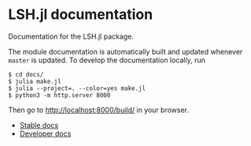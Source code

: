 # LSH.jl documentation
Documentation for the LSH.jl package.

The module documentation is automatically built and updated whenever `master` is updated. To develop the documentation locally, run

```
$ cd docs/
$ julia make.jl
$ julia --project=. --color=yes make.jl
$ python3 -m http.server 8000
```

Then go to [http://localhost:8000/build/](http://localhost:8000/build/) in your browser.

- [Stable docs](https://kernelmethod.github.io/LSH.jl/stable/)
- [Developer docs](https://kernelmethod.github.io/LSH.jl/dev/)
